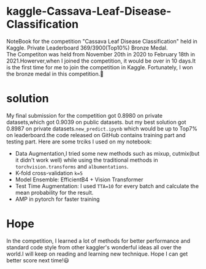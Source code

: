 # kaggle-Cassava-Leaf-Disease-Classification
NoteBook for the competition "Cassava Leaf Disease Classification" held in Kaggle. Private Leaderboard 369/3900(Top10%) Bronze Medal.    
The Competiton was held from November 20th in 2020 to February 18th in 2021.Howerver,when I joined the competition, it would be over in 10 days.It is the first time for me to join the competition in Kaggle. Fortunately, I won the bronze medal in this competition.🤣
# solution
My final submission for the competition got 0.8980 on private datasets,which got 0.9039 on public datasets. but my best solution got 0.8987 on private datasets.`new_predict.ipynb` which would be up to Top7% on leaderboard.the code released on GitHub contains training part and testing part. 
Here are some trciks I used on my notebook:
- Data Augmentation,I tried some new methods such as mixup, cutmix(but it didn't work well) while using the traditional methods in `torchvision.transforms` and `albumentations`.
- K-fold cross-validation `k=5`
- Model Ensemble: EfficientB4 + Vision Transformer 
- Test Time Augmentation: I used `TTA=10` for every batch and calculate the mean probability for the result.
- AMP in pytorch for faster training
# Hope
In the competition, I learned a lot of methods for better performance and standard code style from other kaggler's wonderful ideas all over the world.I will keep on reading and learning new technique. Hope I can get better score next time!😃

 

